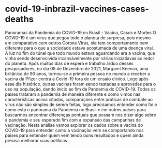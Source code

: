 # covid-19-inbrazil-vaccines-cases-deaths
Panoramas da Pandemia do COVID-19 no Brasil - Vacina, Casos e Mortes O COVID-19 é um vírus que pegou todo o planeta de surpresa, pois mesmo em comparativo com outros Corona Vírus, ele tem comportamento bem diferente para o que a sociedade estava acostumada de uma doença viral.  A luz no fim do túnel que todo mundo estava aguardando era a vacina, que vinha sendo desenvolvida incansávelmente por várias iniciatiavas ao redor do planeta. Após muitos dias de espera e trabalho árduo desses pesquisadores, no dia 08 de Dezembro de 2021, Margaret Keenan, uma britânica de 90 anos, tornou-se a primeira pessoa no mundo a receber a vacina da Pfizer contra a Covid-19 fora de um ensaio clínico. Logo após esse dia histórico, outras vacinas foram sendo testadas e aprovadas para o uso na população, dando início ao fim da Pandemia do COVID-19.  Todos os países trataram a pandemia de maneira diferente e como vimos nas características acima citadas, comparações entre práticas de combate ao vírus não são simples de serem feitas, logo precisamos entender como foi e como está o panorama da Pandemia no Brasil e em outros países para buscarmos encontrar diferenças pontuais que possam nos dizer algo sobre a pandemia e seu esperado fim com a expansão das campanhas de vacinação.  Nesta análise vamos explorar os dados sobre a vacina do COVID-19 para entender como a vacinação vem se comportando nos países para entender quem vem tendo bons resultados e quem ainda precisa melhorar suas políticas.
